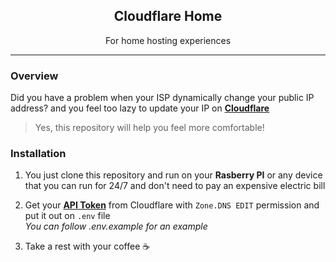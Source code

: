 <h2 align="center">Cloudflare Home</h2>
<p align="center">For home hosting experiences</p>

---

### Overview
Did you have a problem when your ISP dynamically change your public IP address? and you feel too lazy to update your IP on **[Cloudflare](https://www.cloudflare.com/)**

> Yes, this repository will help you feel more comfortable!

### Installation
1. You just clone this repository and run on your **Rasberry PI** or any device that you can run for 24/7 and don't need to pay an expensive electric bill

2. Get your **[API Token](https://dash.cloudflare.com/profile/api-tokens)** from Cloudflare with `Zone.DNS EDIT` permission and put it out on `.env` file   
*You can follow .env.example for an example*

3. Take a rest with your coffee ☕